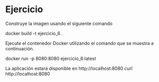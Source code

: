 # Ejercicio

Construye la imagen usando el siguiente comando

docker build -t ejercicio_6 .

Ejecute el contenedor Docker utilizando el comando que se muestra a continuación.

docker run -p 8080:8080 ejercicio_6:latest

La aplicación estará disponible en http://localhost:8080
curl http://localhost:8080
